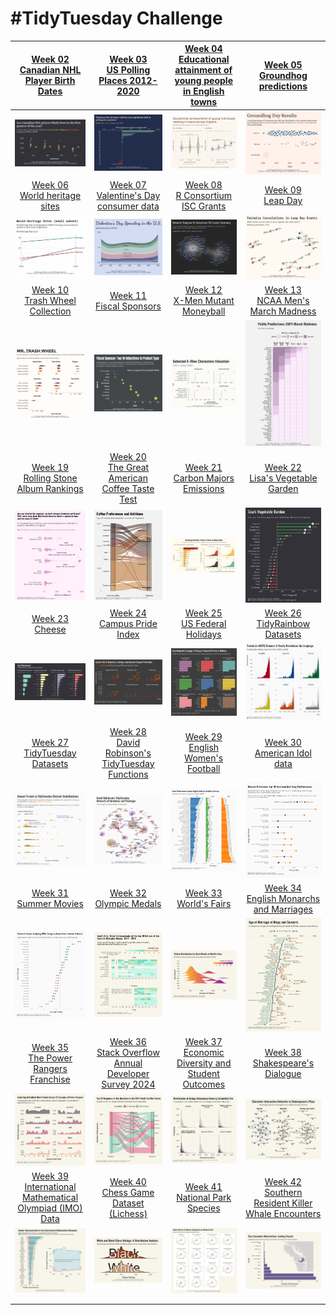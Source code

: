 # #TidyTuesday Challenge

| [Week 02<br>Canadian NHL Player Birth Dates](https://github.com/poncest/tidytuesday/tree/main/2024/Week_02) | [Week 03](https://github.com/poncest/tidytuesday/tree/main/2024/Week_03)[<br>](https://github.com/poncest/tidytuesday/tree/main/2024/Week_02)[US Polling Places 2012-2020](https://github.com/poncest/tidytuesday/tree/main/2024/Week_03) | [Week 04](https://github.com/poncest/tidytuesday/tree/main/2024/Week_04)[<br>](https://github.com/poncest/tidytuesday/tree/main/2024/Week_02)[Educational attainment of young people in English towns](https://github.com/poncest/tidytuesday/tree/main/2024/Week_04) | [Week 05](https://github.com/poncest/tidytuesday/tree/main/2024/Week_05)[<br>](https://github.com/poncest/tidytuesday/tree/main/2024/Week_02)[Groundhog predictions](https://github.com/poncest/tidytuesday/tree/main/2024/Week_05) |
|:----------------:|:----------------:|:----------------:|:----------------:|
| ![](Week_02/2024_02.png "Week 02") | ![](Week_03/2024_03.png "week 03") | ![](Week_04/2024_04.png "week 04") | ![](Week_05/2024_05.png "week 05") |
| [Week 06<br>World heritage sites](https://github.com/poncest/tidytuesday/tree/main/2024/Week_06) | [Week 07<br>Valentine's Day consumer data](https://github.com/poncest/tidytuesday/tree/main/2024/Week_07) | [Week 08<br>R Consortium ISC Grants](https://github.com/poncest/tidytuesday/tree/main/2024/Week_08) | [Week 09<br>Leap Day](https://github.com/poncest/tidytuesday/tree/main/2024/Week_09) |
| ![](Week_06/2024_06.png "week 06") | ![](Week_07/2024_07.png "week 07") | ![](Week_08/2024_08.png "week 08") | ![](Week_09/2024_09.png "week 09") |
| [Week 10](https://github.com/poncest/tidytuesday/tree/main/2024/Week_10)[<br>](https://github.com/poncest/tidytuesday/tree/main/2024/Week_06)[Trash Wheel Collection](https://github.com/poncest/tidytuesday/tree/main/2024/Week_10) | [Week 11](https://github.com/poncest/tidytuesday/tree/main/2024/Week_11)[<br>](https://github.com/poncest/tidytuesday/tree/main/2024/Week_06)[Fiscal Sponsors](https://github.com/poncest/tidytuesday/tree/main/2024/Week_11) | [Week 12](https://github.com/poncest/tidytuesday/tree/main/2024/Week_12)[<br>](https://github.com/poncest/tidytuesday/tree/main/2024/Week_06)[X-Men Mutant Moneyball](https://github.com/poncest/tidytuesday/tree/main/2024/Week_12) | [Week 13<br>NCAA Men's March Madness](https://github.com/poncest/tidytuesday/tree/main/2024/Week_13) |
| ![](Week_10/2024_10.png "week 10") | ![](Week_11/2024_11.png "week 11") | ![](Week_12/2024_12.png "week 12") | ![](Week_13/2024_13.png "week 13") |
| [Week 19](https://github.com/poncest/tidytuesday/tree/main/2024/Week_19)[<br>](https://github.com/poncest/tidytuesday/tree/main/2024/Week_06)[Rolling Stone Album Rankings](https://github.com/poncest/tidytuesday/tree/main/2024/Week_19) | [Week 20](https://github.com/poncest/tidytuesday/tree/main/2024/Week_20)[<br>](https://github.com/poncest/tidytuesday/tree/main/2024/Week_06)[The Great American Coffee Taste Test](https://github.com/poncest/tidytuesday/tree/main/2024/Week_20) | [Week 21](https://github.com/poncest/tidytuesday/tree/main/2024/Week_21)[<br>](https://github.com/poncest/tidytuesday/tree/main/2024/Week_06)[Carbon Majors Emissions](https://github.com/poncest/tidytuesday/tree/main/2024/Week_21) | [Week 22](https://github.com/poncest/tidytuesday/tree/main/2024/Week_22)[<br>](https://github.com/poncest/tidytuesday/tree/main/2024/Week_06)[Lisa's Vegetable Garden](https://github.com/poncest/tidytuesday/tree/main/2024/Week_22) |
| ![](Week_19/2024_19.png "week 19") | ![](Week_20/2024_20.png "week 20") | ![](Week_21/2024_21.png "week 21") | ![](Week_22/2024_22.png "week 22") |
| [Week 23](https://github.com/poncest/tidytuesday/tree/main/2024/Week_23)[<br>](https://github.com/poncest/tidytuesday/tree/main/2024/Week_06)[Cheese](https://github.com/poncest/tidytuesday/tree/main/2024/Week_23) | [Week 24](https://github.com/poncest/tidytuesday/tree/main/2024/Week_24)[<br>](https://github.com/poncest/tidytuesday/tree/main/2024/Week_06)[Campus Pride Index](https://github.com/poncest/tidytuesday/tree/main/2024/Week_24) | [Week 25](https://github.com/poncest/tidytuesday/tree/main/2024/Week_25)[<br>](https://github.com/poncest/tidytuesday/tree/main/2024/Week_06)[US Federal Holidays](https://github.com/poncest/tidytuesday/tree/main/2024/Week_25) | [Week 26](https://github.com/poncest/tidytuesday/tree/main/2024/Week_26)[<br>](https://github.com/poncest/tidytuesday/tree/main/2024/Week_06)[TidyRainbow Datasets](https://github.com/poncest/tidytuesday/tree/main/2024/Week_26) |
| ![](Week_23/2024_23.png "week 23") | ![](Week_24/2024_24.png "week 24") | ![](Week_25/2024_25.png "week 25") | ![](Week_26/2024_26.png "week 26") |
| [Week 27](https://github.com/poncest/tidytuesday/tree/main/2024/Week_27)[<br>](https://github.com/poncest/tidytuesday/tree/main/2024/Week_06)[TidyTuesday Datasets](https://github.com/poncest/tidytuesday/tree/main/2024/Week_27) | [Week 28](https://github.com/poncest/tidytuesday/tree/main/2024/Week_28)[<br>](https://github.com/poncest/tidytuesday/tree/main/2024/Week_06)[David Robinson's TidyTuesday Functions](https://github.com/poncest/tidytuesday/tree/main/2024/Week_28) | [Week 29](https://github.com/poncest/tidytuesday/tree/main/2024/Week_29)[<br>](https://github.com/poncest/tidytuesday/tree/main/2024/Week_06)[English Women's Football](https://github.com/poncest/tidytuesday/tree/main/2024/Week_29) | [Week 30](https://github.com/poncest/tidytuesday/tree/main/2024/Week_30)[<br>](https://github.com/poncest/tidytuesday/tree/main/2024/Week_06)[American Idol data](https://github.com/poncest/tidytuesday/tree/main/2024/Week_30) |
| ![](Week_27/2024_27.png "week 27") | ![](Week_28/2024_28.png "week 28") | ![](Week_29/2024_29.png "week 29") | ![](Week_30/2024_30.png "Week 30") |
| [Week 31](https://github.com/poncest/tidytuesday/tree/main/2024/Week_31)[<br>](https://github.com/poncest/tidytuesday/tree/main/2024/Week_06)[Summer Movies](https://github.com/poncest/tidytuesday/tree/main/2024/Week_31) | [Week 32](https://github.com/poncest/tidytuesday/tree/main/2024/Week_32)[<br>](https://github.com/poncest/tidytuesday/tree/main/2024/Week_06)[Olympic Medals](https://github.com/poncest/tidytuesday/tree/main/2024/Week_32) | [Week 33](https://github.com/poncest/tidytuesday/tree/main/2024/Week_33)[<br>](https://github.com/poncest/tidytuesday/tree/main/2024/Week_06)[World's Fairs](https://github.com/poncest/tidytuesday/tree/main/2024/Week_33) | [Week 34](https://github.com/poncest/tidytuesday/tree/main/2024/Week_34)[<br>](https://github.com/poncest/tidytuesday/tree/main/2024/Week_06)[English Monarchs and Marriages](https://github.com/poncest/tidytuesday/tree/main/2024/Week_34) |
| ![](Week_31/2024_31.png "week 31") | ![](Week_32/2024_32.png "week 32") | ![](Week_33/2024_33.png "week 33") | ![](Week_34/2024_34.png "Week 34") |
| [Week 35](https://github.com/poncest/tidytuesday/tree/main/2024/Week_35)[<br>](https://github.com/poncest/tidytuesday/tree/main/2024/Week_06)[The Power Rangers Franchise](https://github.com/poncest/tidytuesday/tree/main/2024/Week_35) | [Week 36](https://github.com/poncest/tidytuesday/tree/main/2024/Week_36)[<br>](https://github.com/poncest/tidytuesday/tree/main/2024/Week_06)[Stack Overflow Annual Developer Survey 2024](https://github.com/poncest/tidytuesday/tree/main/2024/Week_36) | [Week 37](https://github.com/poncest/tidytuesday/tree/main/2024/Week_37)[<br>](https://github.com/poncest/tidytuesday/tree/main/2024/Week_06)[Economic Diversity and Student Outcomes](https://github.com/poncest/tidytuesday/tree/main/2024/Week_37) | [Week 38](https://github.com/poncest/tidytuesday/tree/main/2024/Week_38)[<br>](https://github.com/poncest/tidytuesday/tree/main/2024/Week_06)[Shakespeare's Dialogue](https://github.com/poncest/tidytuesday/tree/main/2024/Week_38) |
| ![](Week_35/2024_35.png "week 35") | ![](Week_36/2024_36.png "week 36") | ![](Week_37/2024_37.png "week 37") | ![](Week_38/2024_38.png "week 38") |
| [Week 39](https://github.com/poncest/tidytuesday/tree/main/2024/Week_39)[<br>](https://github.com/poncest/tidytuesday/tree/main/2024/Week_06)[International Mathematical Olympiad (IMO) Data](https://github.com/poncest/tidytuesday/tree/main/2024/Week_39) | [Week 40](https://github.com/poncest/tidytuesday/tree/main/2024/Week_40)[<br>](https://github.com/poncest/tidytuesday/tree/main/2024/Week_06)[Chess Game Dataset (Lichess)](https://github.com/poncest/tidytuesday/tree/main/2024/Week_40) | [Week 41](https://github.com/poncest/tidytuesday/tree/main/2024/Week_41)[<br>](https://github.com/poncest/tidytuesday/tree/main/2024/Week_06)[National Park Species](https://github.com/poncest/tidytuesday/tree/main/2024/Week_41) | [Week 42](https://github.com/poncest/tidytuesday/tree/main/2024/Week_42)[<br>](https://github.com/poncest/tidytuesday/tree/main/2024/Week_06)[Southern Resident Killer Whale Encounters](https://github.com/poncest/tidytuesday/tree/main/2024/Week_42) |
| ![](Week_39/2024_39.png "week 39") | ![](Week_40/2024_40.png "week 40") | ![](Week_41/2024_41.png "week 41") | ![](Week_42/2024_42.png "week 42") |
|  |  |  |  |
|  |  |  |  |
